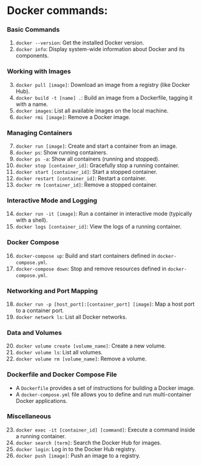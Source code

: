 # Docker commands:

### Basic Commands
1. `docker --version`: Get the installed Docker version.
2. `docker info`: Display system-wide information about Docker and its components.
   
### Working with Images
3. `docker pull [image]`: Download an image from a registry (like Docker Hub).
4. `docker build -t [name] .`: Build an image from a Dockerfile, tagging it with a name.
5. `docker images`: List all available images on the local machine.
6. `docker rmi [image]`: Remove a Docker image.

### Managing Containers
7. `docker run [image]`: Create and start a container from an image.
8. `docker ps`: Show running containers.
9. `docker ps -a`: Show all containers (running and stopped).
10. `docker stop [container_id]`: Gracefully stop a running container.
11. `docker start [container_id]`: Start a stopped container.
12. `docker restart [container_id]`: Restart a container.
13. `docker rm [container_id]`: Remove a stopped container.

### Interactive Mode and Logging
14. `docker run -it [image]`: Run a container in interactive mode (typically with a shell).
15. `docker logs [container_id]`: View the logs of a running container.
   
### Docker Compose
16. `docker-compose up`: Build and start containers defined in `docker-compose.yml`.
17. `docker-compose down`: Stop and remove resources defined in `docker-compose.yml`.
   
### Networking and Port Mapping
18. `docker run -p [host_port]:[container_port] [image]`: Map a host port to a container port.
19. `docker network ls`: List all Docker networks.

### Data and Volumes
20. `docker volume create [volume_name]`: Create a new volume.
21. `docker volume ls`: List all volumes.
22. `docker volume rm [volume_name]`: Remove a volume.

### Dockerfile and Docker Compose File
- A `Dockerfile` provides a set of instructions for building a Docker image.
- A `docker-compose.yml` file allows you to define and run multi-container Docker applications.

### Miscellaneous
23. `docker exec -it [container_id] [command]`: Execute a command inside a running container.
24. `docker search [term]`: Search the Docker Hub for images.
25. `docker login`: Log in to the Docker Hub registry.
26. `docker push [image]`: Push an image to a registry.

